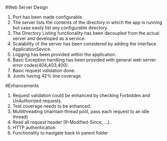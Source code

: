 #Web Server Design
1. Port has been made configurable.
2. The server lists the contents of the directory in which the app is running but case easily list any configurable directory.
3. The Directory Listing functionality has been decoupled from the actual server and developed as a service.
4. Scalability of the server has been considered by adding the interface ApplicationSevice.
5. Logging has been provided within the application.
6. Basic Exception handling has been provided with general web server error codes(404,403,400).
7. Basic request validation done.
8. Junits having 42% line coverage.

#Enhancements
1. Request validation could be enhanced by checking Forbidden and UnAuthorized requests.
2. Test coverage needs to be enhanced.
3. Multithreading (maintain thread pool, pass each request to an idle thread) 
4. Read all request header (If-Modified-Since, ...) .
5. HTTP authentication 
6. Functionality to navigate back to parent folder

